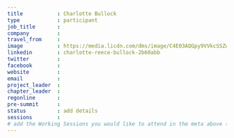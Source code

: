 ```yaml
---
title           : Charlotte Bullock
type            : participant
job_title       :
company         :
travel_from     :
image           : https://media.licdn.com/dms/image/C4E03AQGpy9VVkcSSZw/profile-displayphoto-shrink_800_800/0?e=1531958400&v=beta&t=z1RSGIzmeMJKV9KdHzOeD1rihs-6OgyUnFw5WYQT0dA
linkedin        : charlotte-reece-bullock-2b60abb
twitter         :
facebook        :
website         :
email           :
project_leader  :
chapter_leader  :
regonline       :
pre-summit      :
status          : add details
sessions        :
# add the Working Sessions you would like to attend in the meta above (use the session's title) e.g. sessions (one per line): -Security Playbooks Diagrams -Hackathon Daily Sessions
---
```


<!-- put more details about participant here -->
